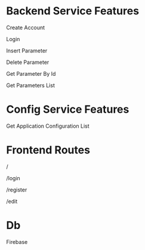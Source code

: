  # Backend Service Features

 Create Account
 
 Login
 
 Insert Parameter
 
 Delete Parameter
 
 Get Parameter By Id
 
 Get Parameters List

 # Config Service Features

 Get Application Configuration List

 # Frontend Routes

 /
 
 /login
 
 /register
 
 /edit
 

 # Db

 Firebase
 
 
